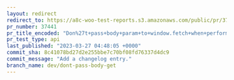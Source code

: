 ```yaml
---
layout: redirect
redirect_to: https://a8c-woo-test-reports.s3.amazonaws.com/public/pr/37441/api/index.html
pr_number: 37441
pr_title_encoded: "Don%27t+pass+body+param+to+window.fetch+when+performing+GET+request"
pr_test_type: api
last_published: "2023-03-27 04:48:05 +0000"
commit_sha: 8c41078bd27d2e255bbe7c70bf08fd76337d4dc9
commit_message: "Add a changelog entry."
branch_name: dev/dont-pass-body-get
---
```


